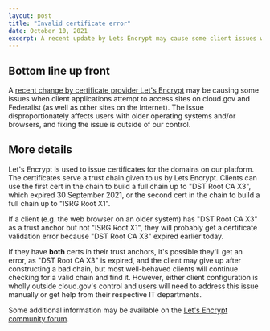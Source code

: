 ```yaml
---
layout: post
title: "Invalid certificate error"
date: October 10, 2021
excerpt: A recent update by Lets Encrypt may cause some client issues when accessing sites
---
```


## Bottom line up front

A [recent change by certificate provider Let's Encrypt](https://letsencrypt.org/2020/09/17/new-root-and-intermediates.html) may be causing some issues when client applications attempt to access sites on cloud.gov and Federalist (as well as other sites on the Internet). The issue disproportionately affects users with older operating systems and/or browsers, and fixing the issue is outside of our control.

## More details

Let's Encrypt is used to issue certificates for the domains on our platform. The certificates serve a trust chain given to us by Lets Encrypt. Clients can use the first cert in the chain to build a full chain up to "DST Root CA X3", which expired 30 September 2021, or the second cert in the chain to build a full chain up to "ISRG Root X1".

If a client (e.g. the web browser on an older system) has "DST Root CA X3" as a trust anchor but not "ISRG Root X1", they will probably get a certificate validation error because "DST Root CA X3" expired earlier today.

If they have **both** certs in their trust anchors, it's possible they'll get an error, as "DST Root CA X3" is expired, and the client may give up after constructing a bad chain, but most well-behaved clients will continue checking for a valid chain and find it. However, either client configuration is wholly outside cloud.gov's control and users will need to address this issue manually or get help from their respective IT departments.

Some additional information may be available on the [Let's Encrypt community forum](https://community.letsencrypt.org/t/help-thread-for-dst-root-ca-x3-expiration-september-2021/149190).